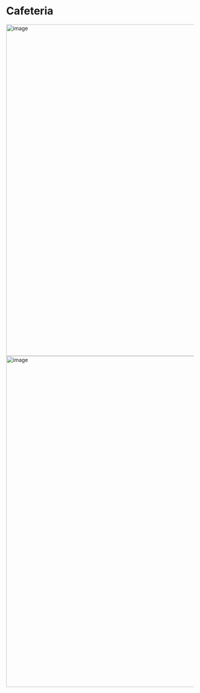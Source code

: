 # Cafeteria
<img width="1872" height="888" alt="image" src="https://github.com/user-attachments/assets/7690884b-0598-4512-8778-bdb106ddb44e" />
<img width="1528" height="887" alt="image" src="https://github.com/user-attachments/assets/cb6a0d35-803f-488c-9422-3070946b1f4b" />

